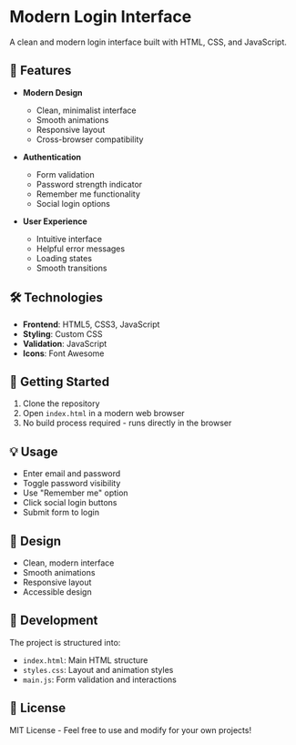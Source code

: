 # Modern Login Interface

A clean and modern login interface built with HTML, CSS, and JavaScript.

## 🌟 Features

- **Modern Design**

  - Clean, minimalist interface
  - Smooth animations
  - Responsive layout
  - Cross-browser compatibility

- **Authentication**

  - Form validation
  - Password strength indicator
  - Remember me functionality
  - Social login options

- **User Experience**
  - Intuitive interface
  - Helpful error messages
  - Loading states
  - Smooth transitions

## 🛠️ Technologies

- **Frontend**: HTML5, CSS3, JavaScript
- **Styling**: Custom CSS
- **Validation**: JavaScript
- **Icons**: Font Awesome

## 🚀 Getting Started

1. Clone the repository
2. Open `index.html` in a modern web browser
3. No build process required - runs directly in the browser

## 💡 Usage

- Enter email and password
- Toggle password visibility
- Use "Remember me" option
- Click social login buttons
- Submit form to login

## 🎨 Design

- Clean, modern interface
- Smooth animations
- Responsive layout
- Accessible design

## 🔧 Development

The project is structured into:

- `index.html`: Main HTML structure
- `styles.css`: Layout and animation styles
- `main.js`: Form validation and interactions

## 📝 License

MIT License - Feel free to use and modify for your own projects!
